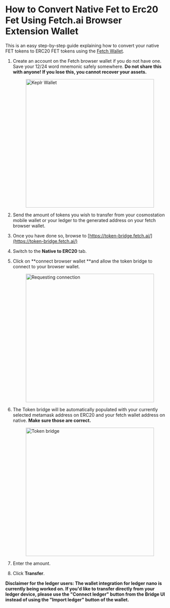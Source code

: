 # How to Convert Native Fet to Erc20 Fet Using Fetch.ai Browser Extension Wallet

This is an easy step-by-step guide explaining how to convert your native FET tokens to ERC20 FET tokens using the [Fetch Wallet](https://bit.ly/3G31QII).



1. Create an account on the Fetch browser wallet if you do not have one. 
   Save your 12/24 word mnemonic safely somewhere. 
    **Do not share this with anyone! If you lose this, you cannot recover your assets.**
     
     <img src="../../images/keplr_wallet.png" alt="Keplr Wallet" class="center" style="display: block; margin-left: auto; margin-right: auto;width:400px;">
     
2. Send the amount of tokens you wish to transfer from your cosmostation mobile wallet or your ledger to the generated address on your fetch browser wallet.
3. Once you have done so, browse to [https://token-bridge.fetch.ai/](https://token-bridge.fetch.ai/)
4. Switch to the **Native to ERC20** tab.
5. Click on **connect browser wallet **and allow the token bridge to connect to your browser wallet.
   
    <img src="../../images/connect_to_keplr.png" alt="Requesting connection" class="center" style="display: block; margin-left: auto; margin-right: auto;width:400px;">
    
6. The Token bridge will be automatically populated with your currently selected metamask address on ERC20 and your fetch wallet address on native. 
    **Make sure those are correct.**
     
     <img src="../../images/token_bridge.png" alt="Token bridge" class="center" style="display: block; margin-left: auto; margin-right: auto;width:400px;">
     
7. Enter the amount.
8. Click **Transfer**.

**Disclaimer for the ledger users: The wallet integration for ledger nano is currently being worked on. If you'd like to transfer directly from your ledger device, please use the "Connect ledger" button from the Bridge UI instead of using the "Import ledger" button of the wallet.**
